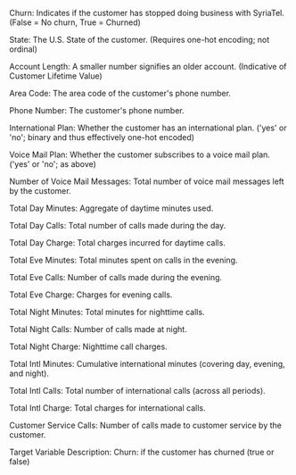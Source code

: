Churn: Indicates if the customer has stopped doing business with SyriaTel. (False = No churn, True = Churned)

State: The U.S. State of the customer. (Requires one-hot encoding; not ordinal)

Account Length: A smaller number signifies an older account. (Indicative of Customer Lifetime Value)

Area Code: The area code of the customer's phone number.

Phone Number: The customer's phone number.

International Plan: Whether the customer has an international plan. ('yes' or 'no'; binary and thus effectively one-hot encoded)

Voice Mail Plan: Whether the customer subscribes to a voice mail plan. ('yes' or 'no'; as above)

Number of Voice Mail Messages: Total number of voice mail messages left by the customer.

Total Day Minutes: Aggregate of daytime minutes used.

Total Day Calls: Total number of calls made during the day.

Total Day Charge: Total charges incurred for daytime calls.

Total Eve Minutes: Total minutes spent on calls in the evening.

Total Eve Calls: Number of calls made during the evening.

Total Eve Charge: Charges for evening calls.

Total Night Minutes: Total minutes for nighttime calls.

Total Night Calls: Number of calls made at night.

Total Night Charge: Nighttime call charges.

Total Intl Minutes: Cumulative international minutes (covering day, evening, and night).

Total Intl Calls: Total number of international calls (across all periods).

Total Intl Charge: Total charges for international calls.

Customer Service Calls: Number of calls made to customer service by the customer.

Target Variable Description:
Churn: if the customer has churned (true or false)
